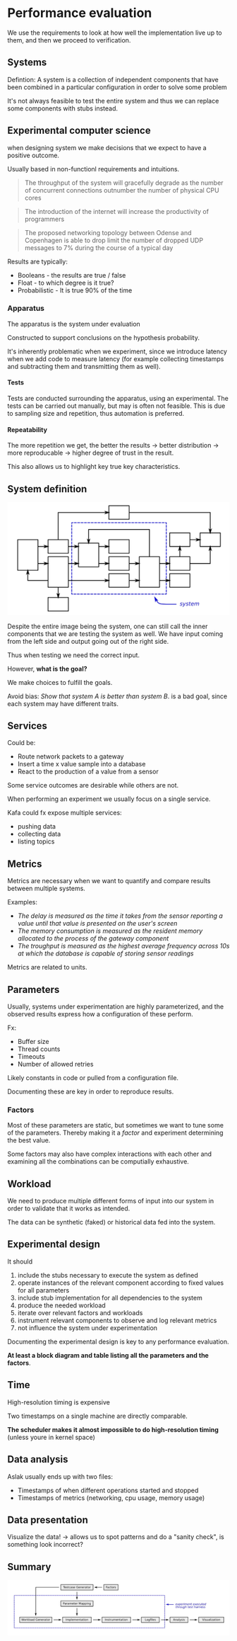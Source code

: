 # Performance evaluation

We use the requirements to look at how well the implementation live up to them, and then we proceed to verification.

## Systems

Defintion: A system is a collection of independent components that have been combined in a particular configuration in order to solve some problem

It's not always feasible to test the entire system and thus we can replace some components with stubs instead. 

## Experimental computer science

when designing system we make decisions that we expect to have a positive outcome.

Usually based in non-functionl requirements and intuitions.

> The throughput of the system will gracefully degrade as the number of concurrent connections outnumber the number of physical CPU cores

> The introduction of the internet will increase the productivity of programmers

> The proposed networking topology between Odense and Copenhagen is able to drop limit the number of dropped UDP messages to 7% during the course of a typical day

Results are typically:

- Booleans - the results are true / false
- Float - to which degree is it true?
- Probabilistic - It is true 90% of the time

### Apparatus

The apparatus is the system under evaluation

Constructed to support conclusions on the hypothesis probability. 

It's inherently problematic when we experiment, since we introduce latency when we add code to measure latency (for example collecting timestamps and subtracting them and transmitting them as well).

#### Tests

Tests are conducted surrounding the apparatus, using an experimental. The tests can be carried out manually, but may is often not feasible. This is due to sampling size and repetition, thus automation is preferred.

#### Repeatability

The more repetition we get, the better the results -> better distribution -> more reproducable -> higher degree of trust in the result. 

This also allows us to highlight key true key characteristics.

## System definition

![](../assets/20220627161936.png)  

Despite the entire image being the system, one can still call the inner components that we are testing the system as well. We have input coming from the left side and output going out of the right side. 

Thus when testing we need the correct input. 

However, __what is the goal?__

We make choices to fulfill the goals.

Avoid bias: _Show that system A is better than system B_. is a bad goal, since each system may have different traits.

## Services

Could be:

- Route network packets to a gateway
- Insert a time x value sample into a database
- React to the production of a value from a sensor

Some service outcomes are desirable while others are not.

When performing an experiment we usually focus on a single service.

Kafa could fx expose multiple services:

- pushing data
- collecting data
- listing topics

## Metrics

Metrics are necessary when we want to quantify and compare results between multiple systems. 

Examples:

- _The delay is measured as the time it takes from the sensor reporting a value until that value is presented on the user's screen_
- _The memory consumption is measured as the resident memory allocated to the process of the gateway component_
- _The troughput is measured as the highest average frequency across 10s at which the database is capable of storing sensor readings_

Metrics are related to units. 

## Parameters

Usually, systems under experimentation are highly parameterized, and the observed results express how a configuration of these perform.

Fx:

- Buffer size
- Thread counts
- Timeouts
- Number of allowed retries

Likely constants in code or pulled from a configuration file.

Documenting these are key in order to reproduce results.

### Factors

Most of these parameters are static, but sometimes we want to tune some of the parameters. Thereby making it a _factor_ and experiment determining the best value.

Some factors may also have complex interactions with each other and examining all the combinations can be computially exhaustive.

## Workload

We need to produce multiple different forms of input into our system in order to validate that it works as intended. 

The data can be synthetic (faked) or historical data fed into the system. 

## Experimental design

It should

1. include the stubs necessary to execute the system as defined
2. operate instances of the relevant component according to fixed values for all parameters
3. include stub implementation for all dependencies to the system
4. produce the needed workload
5. iterate over relevant factors and workloads
6. instrument relevant components to observe and log relevant metrics
7. not influence the system under experimentation

Documenting the experimental design is key to any performance evaluation. 

**At least a block diagram and table listing all the parameters and the factors**. 

## Time

High-resolution timing is expensive

Two timestamps on a single machine are directly comparable. 

**The scheduler makes it almost impossible to do high-resolution timing** (unless youre in kernel space)

## Data analysis

Aslak usually ends up with two files:

- Timestamps of when different operations started and stopped
- Timestamps of metrics (networking, cpu usage, memory usage)

## Data presentation

Visualize the data! -> allows us to spot patterns and do a "sanity check", is something look incorrect?

## Summary

![](../assets/20220627165543.png)  